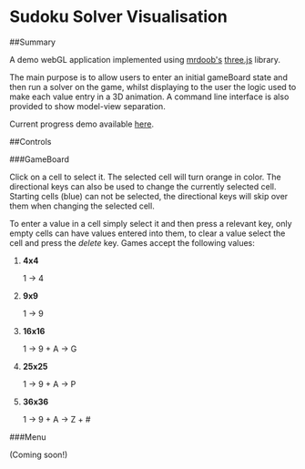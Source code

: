 Sudoku Solver Visualisation
===========================

##Summary


A demo webGL application implemented using [mrdoob's](https://twitter.com/mrdoob) [three.js](https://github.com/mrdoob/three.js) library.

The main purpose is to allow users to enter an initial gameBoard state and then run a solver on the game,
whilst displaying to the user the logic used to make each value entry in a 3D animation. A command line interface is also provided to show  model-view separation.

Current progress demo available [here](http://0xor1.com/Sudoku).

##Controls


###GameBoard

Click on a cell to select it. The selected cell will turn orange in color. The directional keys can also be used to change the currently selected cell. Starting cells (blue) can not be selected, the directional keys will skip over them when changing the selected cell.

To enter a value in a cell simply select it and then press a relevant key, only empty cells can have values entered into them, to clear a value select the cell and press the _delete_ key. Games accept the following values:

1. **4x4**

   1 &rarr; 4

2. **9x9**

   1 &rarr; 9

3. **16x16**

   1 &rarr; 9 + A &rarr; G

4. **25x25**

   1 &rarr; 9 + A &rarr; P

5. **36x36**

   1 &rarr; 9 + A &rarr; Z + #

###Menu

(Coming soon!)
